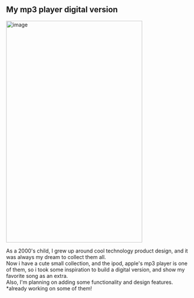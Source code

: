 ## My mp3 player digital version
<img width="369" height="601" alt="image" src="https://github.com/user-attachments/assets/f2e28df5-3267-40b5-8d07-612605f96ab1" />

As a 2000's child, I grew up around cool technology product design, and it was always my dream to collect them all. <br>
Now i have a cute small collection, and the ipod, apple's mp3 player is one of them, so i took some inspiration to build a digital version, and show my favorite song as an extra.<br>
Also, I'm planning on adding some functionality and design features.
*already working on some of them!


